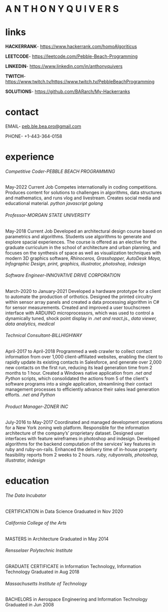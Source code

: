 # A N T H O N Y  Q U I V E R S

# links

**HACKERRANK**- https://www.hackerrank.com/homoAlgoriticus

**LEETCODE**- https://leetcode.com/Pebble-Beach-Programming  

**LINKEDIN**- https://www.linkedin.com/in/anthonyquivers  

**TWITCH**- https://www.twitch.tv/https://www.twitch.tv/PebbleBeachProgramming  

**SOLUTIONS**- https://github.com/BARarch/My-Hackerranks  

# contact

EMAIL- peb.ble.bea.pro@gmail.com

PHONE- +1-443-364-0158 

# experience

###### Competitive Coder-PEBBLE BEACH PROGRAMMING
May-2022 Current Job
Competes internationally in coding competitions.  Produces content for solutions to challenges in algorithms, data structures and mathematics, and runs vlog and livestream.  Creates social media and educational material. *python javascript golang*

###### Professor-MORGAN STATE UNIVERSITY  
May-2018 Current Job
Developed an architectural design course based on parametrics and algorithms. Students use algorithms to generate and explore spacial experiences.  The course is offered as an elective for the graduate curriculum in the school of architecture and urban planning, and focuses on the synthesis of space as well as visualization techniques with modern 3D graphics software, *Rhinoceros, Grasshopper, AutoDesk Maya, Infographic Design, print, graphics, illustrator, photoshop, indesign*

###### Software Engineer-INNOVATIVE DRIVE CORPORATION  
March-2020 to January-2021
Developed a hardware prototype for a client to automate the production of orthotics. Designed the printed circuitry within sensor array panels and created a data processing algorithm in C# for sensor measurements.  Created and improved a user touchscreen interface with ARDUINO microprocessors, which was used to control a dynamically tuned, shock point display in  *.net and react.js., data viewer, data analytics, medical*

###### Technical Consultant-BILLHIGHWAY  
April-2017 to April-2018
Programmed a web crawler to collect contact information from over 1,000 client-affiliated websites, enabling the client to rapidly update its existing contacts in Salesforce, and generate over 2,000 new contacts on the first run, reducing its lead generation time from 2 months to 1 hour. Created a Windows native application from *.net and Python* scripts, which consolidated the actions from 5 of the client's software programs into a single application, streamlining their contact management processes to efficiently advance their sales lead generation efforts. *.net and Python*

###### Product Manager-ZONER INC
July-2016 to May-2017
Coordinated and managed development operations for a New York zoning web platform. Responsible for the information architecture of the company’s’ proprietary dataset. Designed user interfaces with feature wireframes in photoshop and indesign. Developed algorithms for the backend computation of the services’ key features in ruby and ruby-on-rails. Enhanced the delivery time of in-house property feasibility reports from 2 weeks to 2 hours. *ruby, rubyonrails, photoshop, illustrator, indesign*

# education

###### The Data Incubator
CERTIFICATION in Data Science
Graduated in Nov 2020

###### California College of the Arts  
MASTERS in Architecture
Graduated in May 2014

###### Rensselaer Polytechnic Institute  
GRADUATE CERTIFICATE in Information Technology, Information Technology
Graduated in Aug 2018

###### Massachusetts Institute of Technology  
BACHELORS in Aerospace Engineering and Information Technology
Graduated in Jun 2008




